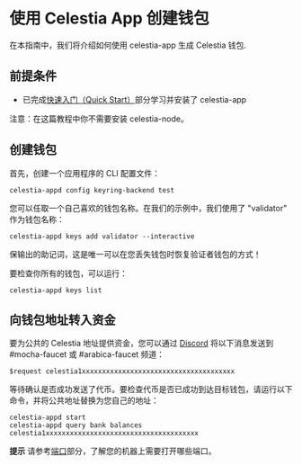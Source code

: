 # 使用 Celestia App 创建钱包


在本指南中，我们将介绍如何使用 celestia-app 生成 Celestia 钱包.

## 前提条件

- 已完成[快速入门（Quick Start）](https://docs.celestia.org/nodes/quick-start/)部分学习并安装了 celestia-app

注意：在这篇教程中你不需要安装 celestia-node。

## 创建钱包

首先，创建一个应用程序的 CLI 配置文件：

`celestia-appd config keyring-backend test`

您可以任取一个自己喜欢的钱包名称。在我们的示例中，我们使用了 "validator" 作为钱包名称：

`celestia-appd keys add validator --interactive`

保输出的助记词<!--（mnemonic）-->，这是唯一可以在您丢失钱包时恢复验证者钱包的方式！

要检查你所有的钱包，可以运行：

`celestia-appd keys list`

## 向钱包地址转入资金<!-- 加密货币或代币-->

要为公共的 Celestia 地址提供资金，您可以通过 [Discord](https://discord.gg/celestiacommunity) 将以下消息发送到 #mocha-faucet 或 #arabica-faucet 频道：

`$request celestia1xxxxxxxxxxxxxxxxxxxxxxxxxxxxxxxxxxxxxx`

等待确认是否成功发送了代币。要检查代币是否已成功到达目标钱包，请运行以下命令，并将公共地址替换为您自己的地址：

```
celestia-appd start
celestia-appd query bank balances celestia1xxxxxxxxxxxxxxxxxxxxxxxxxxxxxxxxxxxxxx
```

**提示**
请参考[端口](https://docs.celestia.org/nodes/celestia-node/#ports)部分，了解您的机器上需要打开哪些端口。



